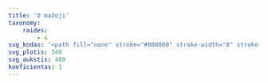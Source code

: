 ```yaml
---
title: 'O mažoji'
taxonomy:
    raides:
        - o
svg_kodas: '<path fill="none" stroke="#000000" stroke-width="8" stroke-linecap="round" stroke-linejoin="round" stroke-miterlimit="10" d="M240,204.7c0,0-13.2-42-52.7-7.9c-27.1,23.4-38.5,44.9-46.1,71c-8.7,29.9,10.2,56.5,47.2,25.2c41.9-35.4,48.2-66.4,52-80.4c3.4-12.6-8.3-10.4-6.4-6.4c2,3.9,27,7.9,49.1-19.6"/>'
svg_plotis: 340
svg_aukstis: 400
koeficientas: 1
---
```


